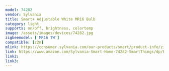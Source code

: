 ```yaml
---
model: 74282
vendor: Sylvania
title: Smart+ Adjustable White MR16 Bulb
category: light
supports: on/off, brightness, colortemp
image: /assets/images/devices/74282.jpg
zigbeemodel: ['MR16 TW']
compatible: [z2m]
mlink: https://consumer.sylvania.com/our-products/smart/product-info/zigbee/sylvania-smart-zigbee-adjustable-white-mr16-bulb/index.jsp
link: https://www.amazon.com/Sylvania-Smart-Home-74282-SmartThings/dp/B06Y1HM5RR
link2: 
link3: 
---
```

